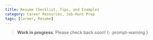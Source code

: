 ```yaml
---
title: Resume Checklist, Tips, and Examples
category: Career Resources, Job-Hunt Prep
tags: [Career, Resume]
---
```


> **Work in progress**. Please check back soon!
{: .prompt-warning }

